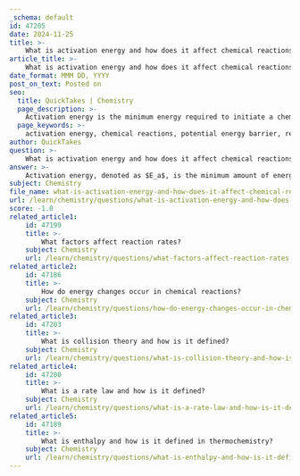 ```yaml
---
_schema: default
id: 47205
date: 2024-11-25
title: >-
    What is activation energy and how does it affect chemical reactions?
article_title: >-
    What is activation energy and how does it affect chemical reactions?
date_format: MMM DD, YYYY
post_on_text: Posted on
seo:
  title: QuickTakes | Chemistry
  page_description: >-
    Activation energy is the minimum energy required to initiate a chemical reaction, influencing the rate of reactions and affected by factors such as temperature, concentration, and catalysts.
  page_keywords: >-
    activation energy, chemical reactions, potential energy barrier, reaction rate, chemical kinetics, temperature, concentration, catalysts, Arrhenius equation, kinetic energy
author: QuickTakes
question: >-
    What is activation energy and how does it affect chemical reactions?
answer: >-
    Activation energy, denoted as $E_a$, is the minimum amount of energy required to initiate a chemical reaction. It represents the height of the potential energy barrier that reactants must overcome to transform into products. This energy is crucial because it allows reactant molecules to achieve a state where they can successfully collide and undergo the necessary rearrangements to form products.\n\nIn the context of chemical kinetics, activation energy plays a significant role in determining the rate of a reaction. Generally, reactions with higher activation energies proceed more slowly, while those with lower activation energies tend to occur more rapidly. For instance, the rusting of iron is a slow process due to its high activation energy.\n\nThe activation energy can be influenced by several factors, including:\n\n1. **Nature of Reactants**: The type of chemical bonds present in the reactants affects the activation energy. Ionic reactants typically have lower activation energies compared to covalent reactants, which require more energy to break existing bonds.\n\n2. **Temperature**: Increasing the temperature provides reactant molecules with more kinetic energy, which can help them overcome the activation energy barrier more easily.\n\n3. **Concentration of Reactants**: Higher concentrations can lead to more frequent collisions between reactant molecules, increasing the likelihood of overcoming the activation energy.\n\n4. **Presence of Catalysts**: Catalysts are substances that lower the activation energy of a reaction without being consumed in the process. They provide an alternative pathway for the reaction, which requires less energy to proceed. Enzymes are a common example of biological catalysts that facilitate reactions by lowering their activation energy.\n\nThe relationship between activation energy and reaction rate is quantitatively described by the Arrhenius equation:\n\n$$\nk = A e^{-\frac{E_a}{RT}}\n$$\n\nIn this equation, $k$ is the reaction rate constant, $A$ is the pre-exponential factor, $R$ is the universal gas constant, and $T$ is the absolute temperature (in kelvins). This equation illustrates that as the activation energy increases, the rate constant $k$ decreases, leading to a slower reaction rate.\n\nIn summary, activation energy is a fundamental concept in thermochemistry and chemical kinetics, influencing how quickly reactions occur and how they can be manipulated through various factors such as temperature, concentration, and catalysts.
subject: Chemistry
file_name: what-is-activation-energy-and-how-does-it-affect-chemical-reactions.md
url: /learn/chemistry/questions/what-is-activation-energy-and-how-does-it-affect-chemical-reactions
score: -1.0
related_article1:
    id: 47199
    title: >-
        What factors affect reaction rates?
    subject: Chemistry
    url: /learn/chemistry/questions/what-factors-affect-reaction-rates
related_article2:
    id: 47186
    title: >-
        How do energy changes occur in chemical reactions?
    subject: Chemistry
    url: /learn/chemistry/questions/how-do-energy-changes-occur-in-chemical-reactions
related_article3:
    id: 47203
    title: >-
        What is collision theory and how is it defined?
    subject: Chemistry
    url: /learn/chemistry/questions/what-is-collision-theory-and-how-is-it-defined
related_article4:
    id: 47200
    title: >-
        What is a rate law and how is it defined?
    subject: Chemistry
    url: /learn/chemistry/questions/what-is-a-rate-law-and-how-is-it-defined
related_article5:
    id: 47189
    title: >-
        What is enthalpy and how is it defined in thermochemistry?
    subject: Chemistry
    url: /learn/chemistry/questions/what-is-enthalpy-and-how-is-it-defined-in-thermochemistry
---
```


&nbsp;